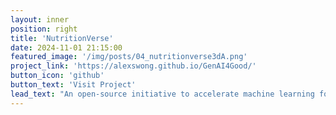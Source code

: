 ```yaml
---
layout: inner
position: right
title: 'NutritionVerse'
date: 2024-11-01 21:15:00
featured_image: '/img/posts/04_nutritionverse3dA.png'
project_link: 'https://alexswong.github.io/GenAI4Good/'
button_icon: 'github'
button_text: 'Visit Project'
lead_text: "An open-source initiative to accelerate machine learning for dietary sensing containing 3D model rendering and optimization along with synthetic image generation and fine-tuning of dietary intake estimation computer vision models"
---
```

